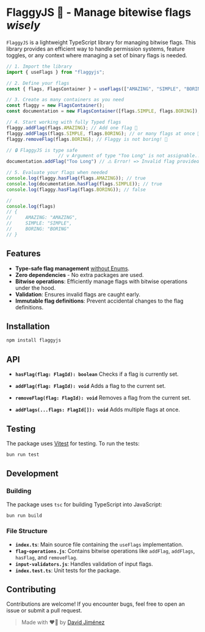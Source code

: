 # FlaggyJS 🚩 - Manage bitewise flags *wisely*

`FlaggyJS` is a lightweight TypeScript library for managing bitwise flags.
This library provides an efficient way to handle permission systems, feature toggles,
or any context where managing a set of binary flags is needed.

```typescript
// 1. Import the library
import { useFlags } from "flaggyjs";

// 2. Define your flags
const { flags, FlagsContainer } = useFlags(["AMAZING", "SIMPLE", "BORING"] as const);

// 3. Create as many containers as you need
const flaggy = new FlagsContainer();
const documentation = new FlagsContainer([flags.SIMPLE, flags.BORING]); // Initialize with flags 🚀

// 4. Start working with fully Typed flags
flaggy.addFlag(flags.AMAZING); // Add one flag 🚩
flaggy.addFlags(flags.SIMPLE, flags.BORING); // or many flags at once 🚄
flaggy.removeFlag(flags.BORING); // Flaggy is not boring! 🎉

// 🔒 FlaggyJS is type safe
                   // v Argument of type "Too Long" is not assignable... // Fails type checking
documentation.addFlag("Too Long") // ⚠️ Error! => Invalid flag provided  // Also on runtime

// 5. Evaluate your flags when needed
console.log(flaggy.hasFlag(flags.AMAZING)); // true
console.log(documentation.hasFlag(flags.SIMPLE)); // true
console.log(flaggy.hasFlag(flags.BORING)); // false

// 
console.log(flags)
// {
//     AMAZING: "AMAZING",
//     SIMPLE: "SIMPLE",
//     BORING: "BORING"
// }
```

## Features

- **Type-safe flag management** [without Enums](https://www.totaltypescript.com/why-i-dont-like-typescript-enums).
- **Zero dependencies** - No extra packages are used.
- **Bitwise operations**: Efficiently manage flags with bitwise operations under the hood.
- **Validation**: Ensures invalid flags are caught early.
- **Immutable flag definitions**: Prevent accidental changes to the flag definitions.

## Installation

```bash
npm install flaggyjs
```

## API

- **`hasFlag(flag: FlagId): boolean`**
  Checks if a flag is currently set.

- **`addFlag(flag: FlagId): void`**
  Adds a flag to the current set.

- **`removeFlag(flag: FlagId): void`**
  Removes a flag from the current set.

- **`addFlags(...flags: FlagId[]): void`**
  Adds multiple flags at once.

## Testing

The package uses [Vitest](https://vitest.dev/) for testing. To run the tests:

```bash
bun run test
```

## Development

### Building

The package uses `tsc` for building TypeScript into JavaScript:

```bash
bun run build
```

### File Structure

- **`index.ts`**: Main source file containing the `useFlags` implementation.
- **`flag-operations.js`**: Contains bitwise operations like `addFlag`, `addFlags`, `hasFlag`, and `removeFlag`.
- **`input-validators.js`**: Handles validation of input flags.
- **`index.test.ts`**: Unit tests for the package.

## Contributing

Contributions are welcome! If you encounter bugs, feel free to open an issue or submit a pull request.

> Made with ❤️‍🔥 by [David Jiménez](https://dubis.dev)

